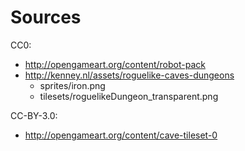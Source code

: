 # Sources

CC0:

- http://opengameart.org/content/robot-pack
- http://kenney.nl/assets/roguelike-caves-dungeons
    - sprites/iron.png
    - tilesets/roguelikeDungeon_transparent.png

CC-BY-3.0:

- http://opengameart.org/content/cave-tileset-0
